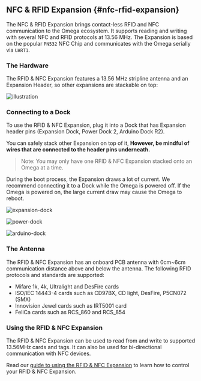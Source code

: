 ## NFC & RFID Expansion {#nfc-rfid-expansion}

The NFC & RFID Expansion brings contact-less RFID and NFC communication to the Omega ecosystem. It supports reading and writing with several NFC and RFID protocols at 13.56 MHz. The Expansion is based on the popular `PN532` NFC Chip and communicates with the Omega serially via `UART1`.


### The Hardware

The RFID & NFC Expansion features a 13.56 MHz stripline antenna and an Expansion Header, so other expansions are stackable on top:

![illustration](https://raw.githubusercontent.com/OnionIoT/Onion-Docs/master/Omega2/Documentation/Hardware-Overview/img/rfid-nfc-expansion.png)

### Connecting to a Dock

To use the RFID & NFC Expansion, plug it into a Dock that has Expansion header pins (Expansion Dock, Power Dock 2, Arduino Dock R2).

You can safely stack other Expansion on top of it, **However, be mindful of wires that are connected to the header pins underneath.**

>Note: You may only have one RFID & NFC Expansion stacked onto an Omega at a time.

During the boot process, the Expansion draws a lot of current. We recommend connecting it to a Dock while the Omega is powered off. If the Omega is powered on, the large current draw may cause the Omega to reboot.

![expansion-dock](https://raw.githubusercontent.com/OnionIoT/Onion-Docs/master/Omega2/Documentation/Hardware-Overview/img/rfid-expansion-dock.jpg)

![power-dock](https://raw.githubusercontent.com/OnionIoT/Onion-Docs/master/Omega2/Documentation/Hardware-Overview/img/rfid-power-dock.jpg)

![arduino-dock](https://raw.githubusercontent.com/OnionIoT/Onion-Docs/master/Omega2/Documentation/Hardware-Overview/img/rfid-arduino-dock.jpg)

### The Antenna

The RFID & NFC Expansion has an onboard PCB antenna with 0cm~6cm communication distance above and below the antenna. The following RFID protocols and standards are supported:

* Mifare 1k, 4k, Ultralight and DesFire cards
* ISO/IEC 14443-4 cards such as CD97BX, CD light, DesFire, P5CN072 (SMX)
* Innovision Jewel cards such as IRT5001 card
* FeliCa cards such as RCS_860 and RCS_854

### Using the RFID & NFC Expansion

The RFID & NFC Expansion can be used to read from and write to supported 13.56MHz cards and tags. It can also be used for bi-directional communication with NFC devices.

Read our [guide to using the RFID & NFC Expansion](#using-nfc-expansion) to learn how to control your RFID & NFC Expansion.
